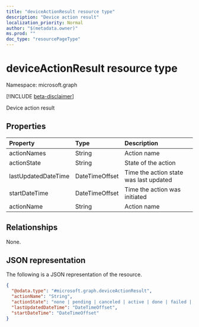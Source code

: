 ```yaml
---
title: "deviceActionResult resource type"
description: "Device action result"
localization_priority: Normal
author: "$(metadata.owner)"
ms.prod: ""
doc_type: "resourcePageType"
---
```


# deviceActionResult resource type

Namespace: microsoft.graph

[!INCLUDE [beta-disclaimer](../../includes/beta-disclaimer.md)]

Device action result

## Properties

| Property            | Type           | Description                            |
| :------------------ | :------------- | :------------------------------------- |
| actionNames         | String         | Action name                            |
| actionState         | String         | State of the action                    |
| lastUpdatedDateTime | DateTimeOffset | Time the action state was last updated |
| startDateTime       | DateTimeOffset | Time the action was initiated          |
| actionName          | String         | Action name                            |

## Relationships

None.

## JSON representation

The following is a JSON representation of the resource.

<!-- {
  "blockType": "resource",
  "@odata.type": "microsoft.graph.deviceActionResult",
}
-->

```json
{
  "@odata.type": "#microsoft.graph.deviceActionResult",
  "actionName": "String",
  "actionState": "none | pending | canceled | active | done | failed | notSupported",
  "lastUpdatedDateTime": "DateTimeOffset",
  "startDateTime": "DateTimeOffset"
}
```